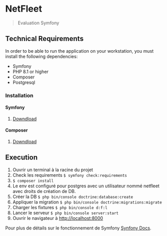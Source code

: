 # NetFleet

> Evaluation Symfony

## Technical Requirements
In order to be able to run the application on your workstation, you must install the following dependencies:
* Symfony 
* PHP 8.1 or higher
* Composer
* Postgresql

### Installation
#### Symfony
1. [Downdload](https://symfony.com/download)


#### Composer
1. [Downdload](https://getcomposer.org/)


## Execution

1. Ouvrir un terminal à la racine du projet
2. Check les requirements `$ symfony check:requirements`
3. `$ composer install`
4. Le env est configuré pour postgres avec un utilisateur nommé netfleet avec droits de création de DB.
5. Créer la DB `$ php bin/console doctrine:database:create`
6. Appliquer la migration `$ php bin/console doctrine:migrations:migrate`
7. Charger les fixtures `$ php bin/console d:f:l`
8. Lancer le serveur `$ php bin/console server:start`
9. Ouvrir le navigateur à [http://localhost:8000](http://localhost:8000)


Pour plus de détails sur le fonctionnement de Symfony [Synfony Docs](https://symfony.com/doc/4.4//index.html).
